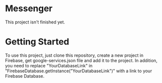 # Messenger
This project isn't finished yet.

# Getting Started
To use this project, just clone this repository, create a new project in Firebase, get google-services.json file and add it to the project. 
In addition, you need to replace "YourDatabaseLink" in "FirebaseDatabase.getInstance("YourDatabaseLink")" with a link to your Firebase Database.
